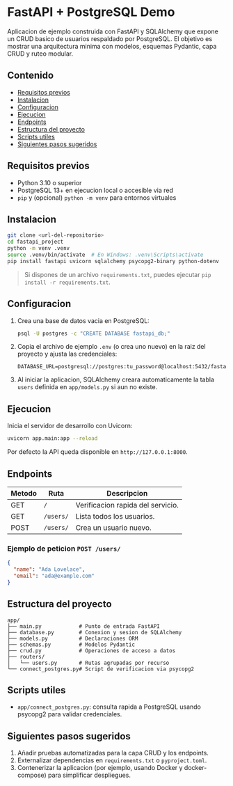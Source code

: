 # FastAPI + PostgreSQL Demo

Aplicacion de ejemplo construida con FastAPI y SQLAlchemy que expone un CRUD basico de usuarios respaldado por PostgreSQL. El objetivo es mostrar una arquitectura minima con modelos, esquemas Pydantic, capa CRUD y ruteo modular.

## Contenido
- [Requisitos previos](#requisitos-previos)
- [Instalacion](#instalacion)
- [Configuracion](#configuracion)
- [Ejecucion](#ejecucion)
- [Endpoints](#endpoints)
- [Estructura del proyecto](#estructura-del-proyecto)
- [Scripts utiles](#scripts-utiles)
- [Siguientes pasos sugeridos](#siguientes-pasos-sugeridos)

## Requisitos previos
- Python 3.10 o superior
- PostgreSQL 13+ en ejecucion local o accesible via red
- `pip` y (opcional) `python -m venv` para entornos virtuales

## Instalacion
```bash
git clone <url-del-repositorio>
cd fastapi_project
python -m venv .venv
source .venv/bin/activate  # En Windows: .venv\Scripts\activate
pip install fastapi uvicorn sqlalchemy psycopg2-binary python-dotenv
```

> Si dispones de un archivo `requirements.txt`, puedes ejecutar `pip install -r requirements.txt`.

## Configuracion
1. Crea una base de datos vacia en PostgreSQL:
   ```bash
   psql -U postgres -c "CREATE DATABASE fastapi_db;"
   ```
2. Copia el archivo de ejemplo `.env` (o crea uno nuevo) en la raiz del proyecto y ajusta las credenciales:
   ```env
   DATABASE_URL=postgresql://postgres:tu_password@localhost:5432/fastapi_db
   ```
3. Al iniciar la aplicacion, SQLAlchemy creara automaticamente la tabla `users` definida en `app/models.py` si aun no existe.

## Ejecucion
Inicia el servidor de desarrollo con Uvicorn:
```bash
uvicorn app.main:app --reload
```

Por defecto la API queda disponible en `http://127.0.0.1:8000`.

## Endpoints
| Metodo | Ruta        | Descripcion                       |
|--------|-------------|-----------------------------------|
| GET    | `/`         | Verificacion rapida del servicio. |
| GET    | `/users/`   | Lista todos los usuarios.         |
| POST   | `/users/`   | Crea un usuario nuevo.            |

### Ejemplo de peticion `POST /users/`
```json
{
  "name": "Ada Lovelace",
  "email": "ada@example.com"
}
```

## Estructura del proyecto
```
app/
├── main.py            # Punto de entrada FastAPI
├── database.py        # Conexion y sesion de SQLAlchemy
├── models.py          # Declaraciones ORM
├── schemas.py         # Modelos Pydantic
├── crud.py            # Operaciones de acceso a datos
├── routers/
│   └── users.py       # Rutas agrupadas por recurso
└── connect_postgres.py# Script de verificacion via psycopg2
```

## Scripts utiles
- `app/connect_postgres.py`: consulta rapida a PostgreSQL usando psycopg2 para validar credenciales.

## Siguientes pasos sugeridos
1. Añadir pruebas automatizadas para la capa CRUD y los endpoints.
2. Externalizar dependencias en `requirements.txt` o `pyproject.toml`.
3. Contenerizar la aplicacion (por ejemplo, usando Docker y docker-compose) para simplificar despliegues.
